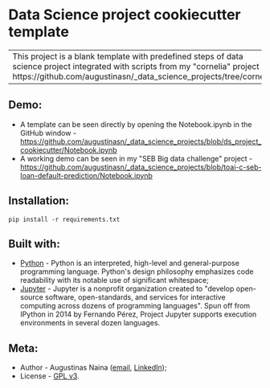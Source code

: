 # Data Science project cookiecutter template
<table>
  <tr>
    <td>
      This project is a blank template with predefined steps of data science project integrated with scripts from my "cornelia" project - https://github.com/augustinasn/_data_science_projects/tree/cornelia
    </td>
  </tr>
</table>

## Demo:
- A template can be seen directly by opening the Notebook.ipynb in the GitHub window - https://github.com/augustinasn/_data_science_projects/blob/ds_project_cookiecutter/Notebook.ipynb
- A working demo can be seen in my "SEB Big data challenge" project - https://github.com/augustinasn/_data_science_projects/blob/toai-c-seb-loan-default-prediction/Notebook.ipynb

## Installation:
```
pip install -r requirements.txt
```

## Built with:
- [Python](https://www.python.org) - Python is an interpreted, high-level and general-purpose programming language. Python's design philosophy emphasizes code readability with its notable use of significant whitespace;
- [Jupyter](https://jupyter.org) - Jupyter is a nonprofit organization created to "develop open-source software, open-standards, and services for interactive computing across dozens of programming languages". Spun off from IPython in 2014 by Fernando Pérez, Project Jupyter supports execution environments in several dozen languages.

## Meta:
- Author - Augustinas Naina ([email](mailto:augustinasnaina@gmail.com), [LinkedIn](https://www.linkedin.com/in/augustinasn/));
- License - [GPL v3](https://github.com/augustinasn/_data_science_projects/blob/master/LICENSE).
